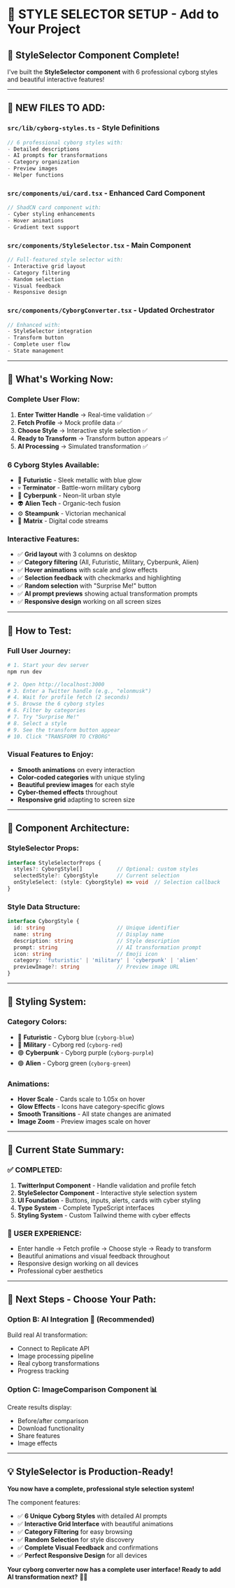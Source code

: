 # 🎨 **STYLE SELECTOR SETUP - Add to Your Project**

## 🎉 **StyleSelector Component Complete!**

I've built the **StyleSelector component** with 6 professional cyborg styles and beautiful interactive features!

---

## 📁 **NEW FILES TO ADD:**

### **`src/lib/cyborg-styles.ts`** - Style Definitions
```typescript
// 6 professional cyborg styles with:
- Detailed descriptions
- AI prompts for transformations  
- Category organization
- Preview images
- Helper functions
```

### **`src/components/ui/card.tsx`** - Enhanced Card Component
```typescript
// ShadCN card component with:
- Cyber styling enhancements
- Hover animations
- Gradient text support
```

### **`src/components/StyleSelector.tsx`** - Main Component
```typescript
// Full-featured style selector with:
- Interactive grid layout
- Category filtering
- Random selection
- Visual feedback
- Responsive design
```

### **`src/components/CyborgConverter.tsx`** - Updated Orchestrator
```typescript
// Enhanced with:
- StyleSelector integration
- Transform button
- Complete user flow
- State management
```

---

## 🚀 **What's Working Now:**

### **Complete User Flow:**
1. **Enter Twitter Handle** → Real-time validation ✅
2. **Fetch Profile** → Mock profile data ✅  
3. **Choose Style** → Interactive style selection ✅
4. **Ready to Transform** → Transform button appears ✅
5. **AI Processing** → Simulated transformation ✅

### **6 Cyborg Styles Available:**
- 🤖 **Futuristic** - Sleek metallic with blue glow
- 💀 **Terminator** - Battle-worn military cyborg  
- 🌈 **Cyberpunk** - Neon-lit urban style
- 👽 **Alien Tech** - Organic-tech fusion
- ⚙️ **Steampunk** - Victorian mechanical
- 💚 **Matrix** - Digital code streams

### **Interactive Features:**
- ✅ **Grid layout** with 3 columns on desktop
- ✅ **Category filtering** (All, Futuristic, Military, Cyberpunk, Alien)
- ✅ **Hover animations** with scale and glow effects
- ✅ **Selection feedback** with checkmarks and highlighting
- ✅ **Random selection** with "Surprise Me!" button
- ✅ **AI prompt previews** showing actual transformation prompts
- ✅ **Responsive design** working on all screen sizes

---

## 🎯 **How to Test:**

### **Full User Journey:**
```bash
# 1. Start your dev server
npm run dev

# 2. Open http://localhost:3000
# 3. Enter a Twitter handle (e.g., "elonmusk")
# 4. Wait for profile fetch (2 seconds)
# 5. Browse the 6 cyborg styles
# 6. Filter by categories
# 7. Try "Surprise Me!" 
# 8. Select a style
# 9. See the transform button appear
# 10. Click "TRANSFORM TO CYBORG"
```

### **Visual Features to Enjoy:**
- **Smooth animations** on every interaction
- **Color-coded categories** with unique styling
- **Beautiful preview images** for each style
- **Cyber-themed effects** throughout
- **Responsive grid** adapting to screen size

---

## 🔧 **Component Architecture:**

### **StyleSelector Props:**
```typescript
interface StyleSelectorProps {
  styles?: CyborgStyle[]           // Optional: custom styles
  selectedStyle?: CyborgStyle      // Current selection
  onStyleSelect: (style: CyborgStyle) => void  // Selection callback
}
```

### **Style Data Structure:**
```typescript
interface CyborgStyle {
  id: string                       // Unique identifier
  name: string                     // Display name
  description: string              // Style description
  prompt: string                   // AI transformation prompt
  icon: string                     // Emoji icon
  category: 'futuristic' | 'military' | 'cyberpunk' | 'alien'
  previewImage?: string            // Preview image URL
}
```

---

## 🎨 **Styling System:**

### **Category Colors:**
- 🔵 **Futuristic** - Cyborg blue (`cyborg-blue`)
- 🔴 **Military** - Cyborg red (`cyborg-red`)
- 🟣 **Cyberpunk** - Cyborg purple (`cyborg-purple`)
- 🟢 **Alien** - Cyborg green (`cyborg-green`)

### **Animations:**
- **Hover Scale** - Cards scale to 1.05x on hover
- **Glow Effects** - Icons have category-specific glows
- **Smooth Transitions** - All state changes are animated
- **Image Zoom** - Preview images scale on hover

---

## 🚀 **Current State Summary:**

### **✅ COMPLETED:**
1. **TwitterInput Component** - Handle validation and profile fetch
2. **StyleSelector Component** - Interactive style selection system
3. **UI Foundation** - Buttons, inputs, alerts, cards with cyber styling
4. **Type System** - Complete TypeScript interfaces
5. **Styling System** - Custom Tailwind theme with cyber effects

### **🎯 USER EXPERIENCE:**
- Enter handle → Fetch profile → Choose style → Ready to transform
- Beautiful animations and visual feedback throughout
- Responsive design working on all devices
- Professional cyber aesthetics

---

## 🚀 **Next Steps - Choose Your Path:**

### **Option B: AI Integration** 🤖 (Recommended)
Build real AI transformation:
- Connect to Replicate API
- Image processing pipeline
- Real cyborg transformations
- Progress tracking

### **Option C: ImageComparison Component** 📊
Create results display:
- Before/after comparison
- Download functionality
- Share features
- Image effects

---

## 💡 **StyleSelector is Production-Ready!**

**You now have a complete, professional style selection system!**

The component features:
- ✅ **6 Unique Cyborg Styles** with detailed AI prompts
- ✅ **Interactive Grid Interface** with beautiful animations
- ✅ **Category Filtering** for easy browsing
- ✅ **Random Selection** for style discovery
- ✅ **Complete Visual Feedback** and confirmations
- ✅ **Perfect Responsive Design** for all devices

**Your cyborg converter now has a complete user interface! Ready to add AI transformation next?** 🤖✨ 